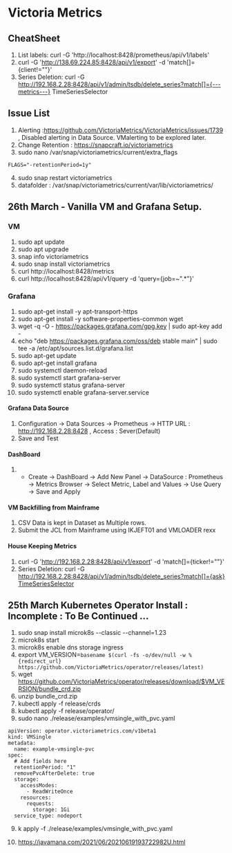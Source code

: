 # Victoria Metrics

## CheatSheet

1. List labels: curl -G 'http://localhost:8428/prometheus/api/v1/labels'
2. curl -G 'http://138.69.224.85:8428/api/v1/export' -d 'match[]={client!=""}'
3. Series Deletion: curl -G http://192.168.2.28:8428/api/v1/admin/tsdb/delete_series?match[]={---metrics---} TimeSeriesSelector


## Issue List
1. Alerting :https://github.com/VictoriaMetrics/VictoriaMetrics/issues/1739 , Disabled alerting in Data Source. VMalerting to be explored later.
2. Change Retention : https://snapcraft.io/victoriametrics
3. sudo nano /var/snap/victoriametrics/current/extra_flags 
```
FLAGS="-retentionPeriod=1y"
```
4. sudo snap restart victoriametrics
5. datafolder : /var/snap/victoriametrics/current/var/lib/victoriametrics/


## 26th March - Vanilla VM and Grafana Setup.

### VM
1. sudo apt update
2. sudo apt upgrade
3. snap info victoriametrics
4. sudo snap install victoriametrics
5. curl http://localhost:8428/metrics
6. curl http://localhost:8428/api/v1/query -d 'query={job=~".*"}'

### Grafana

1. sudo apt-get install -y apt-transport-https
2. sudo apt-get install -y software-properties-common wget
3. wget -q -O - https://packages.grafana.com/gpg.key | sudo apt-key add -
4. echo "deb https://packages.grafana.com/oss/deb stable main" | sudo tee -a /etc/apt/sources.list.d/grafana.list
5. sudo apt-get update
6. sudo apt-get install grafana
7. sudo systemctl daemon-reload
8. sudo systemctl start grafana-server
9. sudo systemctl status grafana-server
10. sudo systemctl enable grafana-server.service

#### Grafana Data Source

1. Configuration -> Data Sources -> Prometheus -> HTTP URL :  http://192.168.2.28:8428 , Access : Sever(Default)
2. Save and Test

#### DashBoard

1. + Create -> DashBoard -> Add New Panel -> DataSource : Prometheus -> Metrics Browser -> Select Metric, Label and Values -> Use Query -> Save and Apply 

#### VM Backfilling from Mainframe

1. CSV Data is kept in Dataset as Multiple rows.
2. Submit the JCL from Mainframe using IKJEFT01 and VMLOADER rexx

#### House Keeping Metrics

1. curl -G 'http://192.168.2.28:8428/api/v1/export' -d 'match[]={ticker!=""}'
2. Series Deletion: curl -G http://192.168.2.28:8428/api/v1/admin/tsdb/delete_series?match[]={ask} [TimeSeriesSelector](https://prometheus.io/docs/prometheus/latest/querying/basics/#time-series-selectors) 


## 25th March Kubernetes Operator Install : Incomplete : To Be Continued ...

1. sudo snap install microk8s --classic --channel=1.23
2. microk8s start
3. microk8s enable dns storage ingress
4. export VM_VERSION=`basename $(curl -fs -o/dev/null -w %{redirect_url} https://github.com/VictoriaMetrics/operator/releases/latest)`
5. wget https://github.com/VictoriaMetrics/operator/releases/download/$VM_VERSION/bundle_crd.zip
6. unzip  bundle_crd.zip 
7. kubectl apply -f release/crds
8. kubectl apply -f release/operator/
9. sudo nano ./release/examples/vmsingle_with_pvc.yaml 
```
apiVersion: operator.victoriametrics.com/v1beta1
kind: VMSingle
metadata:
  name: example-vmsingle-pvc
spec:
  # Add fields here
  retentionPeriod: "1"
  removePvcAfterDelete: true
  storage:
    accessModes:
      - ReadWriteOnce
    resources:
      requests:
        storage: 1Gi
  service_type: nodeport
```
9. k apply -f ./release/examples/vmsingle_with_pvc.yaml

10. https://javamana.com/2021/06/20210619193722982U.html
